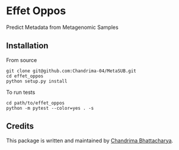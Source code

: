 # Effet Oppos

Predict Metadata from Metagenomic Samples

## Installation

From source
```
git clone git@github.com:Chandrima-04/MetaSUB.git
cd effet_oppos
python setup.py install
```

To run tests
```
cd path/to/effet_oppos
python -m pytest --color=yes . -s
```

## Credits

This package is written and maintained by [Chandrima Bhattacharya](mailto:chb4004@med.cornell.edu).
